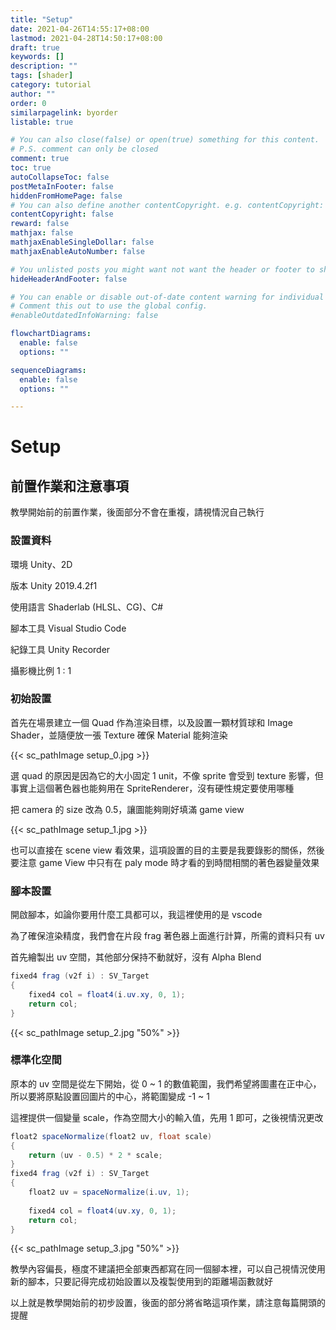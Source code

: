 ```yaml
---
title: "Setup"
date: 2021-04-26T14:55:17+08:00
lastmod: 2021-04-28T14:50:17+08:00
draft: true
keywords: []
description: ""
tags: [shader]
category: tutorial
author: ""
order: 0
similarpagelink: byorder
listable: true

# You can also close(false) or open(true) something for this content.
# P.S. comment can only be closed
comment: true
toc: true
autoCollapseToc: false
postMetaInFooter: false
hiddenFromHomePage: false
# You can also define another contentCopyright. e.g. contentCopyright: "This is another copyright."
contentCopyright: false
reward: false
mathjax: false
mathjaxEnableSingleDollar: false
mathjaxEnableAutoNumber: false

# You unlisted posts you might want not want the header or footer to show
hideHeaderAndFooter: false

# You can enable or disable out-of-date content warning for individual post.
# Comment this out to use the global config.
#enableOutdatedInfoWarning: false

flowchartDiagrams:
  enable: false
  options: ""

sequenceDiagrams: 
  enable: false
  options: ""

---
```

# Setup

## 前置作業和注意事項

教學開始前的前置作業，後面部分不會在重複，請視情況自己執行

### 設置資料

環境 Unity、2D

版本 Unity 2019.4.2f1

使用語言 Shaderlab (HLSL、CG)、C#

腳本工具 Visual Studio Code

紀錄工具 Unity Recorder

攝影機比例 1 : 1

### 初始設置

首先在場景建立一個 Quad 作為渲染目標，以及設置一顆材質球和 Image Shader，並隨便放一張 Texture 確保 Material 能夠渲染

{{< sc_pathImage setup_0.jpg >}}

選 quad 的原因是因為它的大小固定 1 unit，不像 sprite 會受到 texture 影響，但事實上這個著色器也能夠用在 SpriteRenderer，沒有硬性規定要使用哪種

把 camera 的 size 改為 0.5，讓圖能夠剛好填滿 game view

{{< sc_pathImage setup_1.jpg >}}

也可以直接在 scene view 看效果，這項設置的目的主要是我要錄影的關係，然後要注意 game View 中只有在 paly mode 時才看的到時間相關的著色器變量效果 

### 腳本設置

開啟腳本，如論你要用什麼工具都可以，我這裡使用的是 vscode 

為了確保渲染精度，我們會在片段 frag 著色器上面進行計算，所需的資料只有 uv

首先繪製出 uv 空間，其他部分保持不動就好，沒有 Alpha Blend

```csharp
fixed4 frag (v2f i) : SV_Target
{
    fixed4 col = float4(i.uv.xy, 0, 1);
    return col;
}
```

{{< sc_pathImage setup_2.jpg "50%" >}}

### 標準化空間

原本的 uv 空間是從左下開始，從 0 ~ 1 的數值範圍，我們希望將圖畫在正中心，所以要將原點設置回圖片的中心，將範圍變成 -1 ~ 1

這裡提供一個變量 scale，作為空間大小的輸入值，先用 1 即可，之後視情況更改

```csharp
float2 spaceNormalize(float2 uv, float scale)
{
    return (uv - 0.5) * 2 * scale;
}
fixed4 frag (v2f i) : SV_Target
{
    float2 uv = spaceNormalize(i.uv, 1);
    
    fixed4 col = float4(uv.xy, 0, 1);
    return col;
}
```

{{< sc_pathImage setup_3.jpg "50%" >}}

教學內容偏長，極度不建議把全部東西都寫在同一個腳本裡，可以自己視情況使用新的腳本，只要記得完成初始設置以及複製使用到的距離場函數就好

以上就是教學開始前的初步設置，後面的部分將省略這項作業，請注意每篇開頭的提醒
